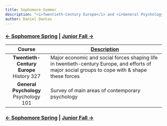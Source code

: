 ```yaml
---
title: Sophomore Summer 
description: "<i>Twentieth-Century Europe</i> and <i>General Psychology</i>"
author: Daniel Dantas
---
```


### [← Sophomore Spring](https://dantasfiles.com/2000/01/24/cornell-sophomore-spring.html) | [Junior Fall →](https://dantasfiles.com/2000/08/24/cornell-junior-fall.html)

| Course | [Description](https://catalogs.rutgers.edu/nb-ug/99-01/nbfull.pdf) |
| :---: | --- |
| **Twentieth-Century Europe** <br> History 327 | Major economic and social forces shaping life in twentieth-century Europe, and efforts of major social groups to cope with & shape these forces |
| **General Psychology** <br> Psychology 101 | Survey of main areas of contemporary psychology |

### [← Sophomore Spring](https://dantasfiles.com/2000/01/24/cornell-sophomore-spring.html) | [Junior Fall →](https://dantasfiles.com/2000/08/24/cornell-junior-fall.html)
